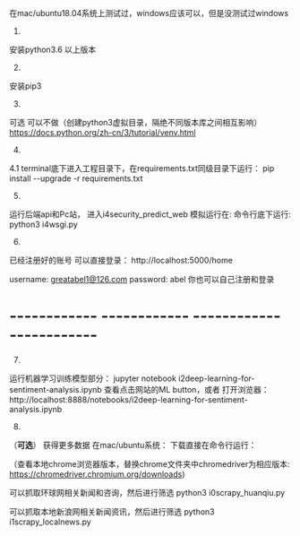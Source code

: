 在mac/ubuntu18.04系统上测试过，windows应该可以，但是没测试过windows

1.
安装python3.6 以上版本

2. 
安装pip3 

3.
可选  可以不做（创建python3虚拟目录，隔绝不同版本库之间相互影响）
https://docs.python.org/zh-cn/3/tutorial/venv.html

4.
4.1
terminal底下进入工程目录下，在requirements.txt同级目录下运行：
pip install --upgrade -r requirements.txt

5.
运行后端api和Pc站，
进入i4security_predict_web
模拟运行在:
命令行底下运行: python3 i4wsgi.py


6.
已经注册好的账号 可以直接登录：
http://localhost:5000/home

username: greatabel1@126.com 
password: abel
你也可以自己注册和登录

# ------------ ------------ ------------ ------------ 

7.

运行机器学习训练模型部分：
jupyter notebook i2deep-learning-for-sentiment-analysis.ipynb
查看点击网站的ML button，或者
打开浏览器：http://localhost:8888/notebooks/i2deep-learning-for-sentiment-analysis.ipynb

8.
（********可选********）
获得更多数据
在mac/ubuntu系统：
下载直接在命令行运行：

（查看本地chrome浏览器版本，替换chrome文件夹中chromedriver为相应版本:
https://chromedriver.chromium.org/downloads)

可以抓取环球网相关新闻和咨询，然后进行筛选
python3  i0scrapy_huanqiu.py


可以抓取本地新浪网相关新闻资讯，然后进行筛选
python3  i1scrapy_localnews.py

